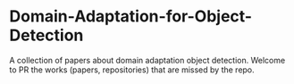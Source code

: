 # Domain-Adaptation-for-Object-Detection


A collection of papers about domain adaptation object detection. Welcome to PR the works (papers, repositories) that are missed by the repo.
